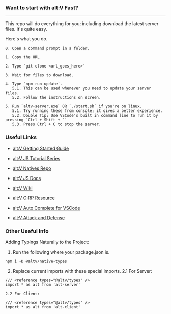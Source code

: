 ### Want to start with alt:V Fast?

---

This repo will do everything for you; including download the latest server files.
It's quite easy.

Here's what you do.

```
0. Open a command prompt in a folder.

1. Copy the URL

2. Type `git clone <url_goes_here>`

3. Wait for files to download.

4. Type `npm run update`.
   5.1. This can be used whenever you need to update your server files.
   5.2. Follow the instructions on screen.

5. Run `altv-server.exe` OR `./start.sh` if you're on linux.
   5.1. Try running these from console; it gives a better experience.
   5.2. Double Tip; Use VSCode's built in command line to run it by pressing `Ctrl + Shift + ``
   5.3. Press Ctrl + C to stop the server.
```

### Useful Links

-   [alt:V Getting Started Guide](https://wiki.altv.mp/Tutorial_Getting_Started)

-   [alt:V JS Tutorial Series](https://www.youtube.com/watch?v=sMWCcTv4kqY&list=PLBNRUifAMZ-MzLjb-lzOTJy-PyuN6ffgw)

-   [alt:V Natives Repo](https://natives.altv.mp)

-   [alt:V JS Docs](https://altmp.github.io/altv-typings/modules/_alt_server_.html)

-   [alt:V Wiki](http://wiki.altv.mp/)

-   [alt:V O:RP Resource](https://github.com/Stuyk/altV-Open-Roleplay-altLife-Official)

-   [alt:V Auto Complete for VSCode](https://marketplace.visualstudio.com/items?itemName=stuyk.atlv-complete)

-   [alt:V Attack and Defense](https://github.com/Stuyk/altV-Attack-Defense)

### Other Useful Info

Adding Typings Naturally to the Project:

1. Run the following where your package.json is.

```
npm i -D @altv/native-types
```

2. Replace current imports with these special imports.
   2.1 For Server:

```
/// <reference types="@altv/types" />
import * as alt from 'alt-server'
```

    2.2 For Client:

```
/// <reference types="@altv/types" />
import * as alt from 'alt-client'
```
